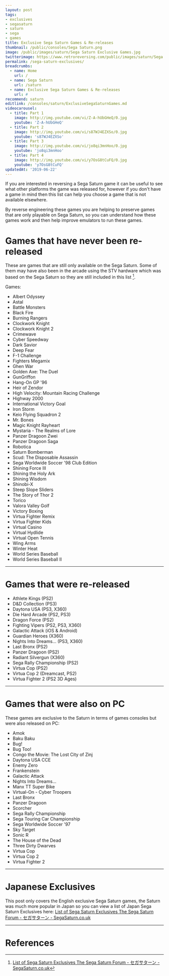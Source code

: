 ```yaml
---
layout: post
tags:
- exclusives
- segasaturn
- saturn
- sega
- games
title: Exclusive Sega Saturn Games & Re-releases
thumbnail: /public/consoles/Sega Saturn.png
image: /public/images/saturn/Sega Saturn Exclusive Games.jpg
twitterimage: https://www.retroreversing.com/public/images/saturn/Sega Saturn Exclusive Games.jpg
permalink: /sega-saturn-exclusives/
breadcrumbs:
  - name: Home
    url: /
  - name: Sega Saturn
    url: /saturn
  - name: Exclusive Sega Saturn Games & Re-releases
    url: #
recommend: saturn
editlink: /consoles/saturn/ExclusiveSegaSaturnGames.md
videocarousel:
  - title: Part 1
    image: http://img.youtube.com/vi/Z-A-hUbGHeQ/0.jpg
    youtube: 'Z-A-hUbGHeQ'
  - title: Part 2
    image: http://img.youtube.com/vi/s87WJ4EZXSo/0.jpg
    youtube: 's87WJ4EZXSo'
  - title: Part 3
    image: http://img.youtube.com/vi/jo8qi3mnHoo/0.jpg
    youtube: 'jo8qi3mnHoo'
  - title: Part 4
    image: http://img.youtube.com/vi/y7OsG8tCuFQ/0.jpg
    youtube: 'y7OsG8tCuFQ'
updatedAt: '2019-06-22'
---
```



If you are interested in reversing a Sega Saturn game it can be useful to see what other platforms the game was released for, however if you don't have a game in mind then this list can help you choose a game that is not available elsewhere.

By reverse engineering these games you are helping to preserve games that are only playable on Sega Saturn, so you can understand how these games work and then help improve emulators to run these games.


# Games that have never been re-released
These are games that are still only available on the Sega Saturn. Some of them may have also been in the arcade using the STV hardware which was based on the Sega Saturn so they are still included in this list [^1].

Games:
* Albert Odyssey
* Astal
* Battle Monsters
* Black Fire
* Burning Rangers
* Clockwork Knight
* Clockwork Knight 2
* Crimewave
* Cyber Speedway
* Dark Savior
* Deep Fear
* F-1 Challenge
* Fighters Megamix
* Ghen War
* Golden Axe: The Duel
* GunGriffon
* Hang-On GP '96
* Heir of Zendor
* High Velocity: Mountain Racing Challenge
* Highway 2000
* International Victory Goal
* Iron Storm
* Keio Flying Squadron 2
* Mr. Bones
* Magic Knight Rayheart
* Mystaria - The Realms of Lore
* Panzer Dragoon Zwei
* Panzer Dragoon Saga
* Robotica
* Saturn Bomberman
* Scud: The Disposable Assassin
* Sega Worldwide Soccer '98 Club Edition
* Shining Force III
* Shining the Holy Ark
* Shining Wisdom
* Shinobi-X
* Steep Slope Sliders
* The Story of Thor 2
* Torico
* Valora Valley Golf
* Victory Boxing
* Virtua Fighter Remix
* Virtua Fighter Kids
* Virtual Casino
* Virtual Hydlide
* Virtual Open Tennis
* Wing Arms
* Winter Heat
* World Series Baseball
* World Series Baseball II

---
# Games that were re-released
* Athlete Kings (PS2)
* D&D Collection (PS3)
* Daytona USA (PS3, X360)
* Die Hard Arcade (PS2, PS3)
* Dragon Force (PS2)
* Fighting Vipers (PS2, PS3, X360)
* Galactic Attack (iOS & Android)
* Guardian Heroes (X360)
* Nights Into Dreams... (PS3, X360)
* Last Bronx (PS2)
* Panzer Dragoon (PS2)
* Radiant Silvergun (X360)
* Sega Rally Championship (PS2)
* Virtua Cop (PS2)
* Virtua Cop 2 (Dreamcast, PS2)
* Virtua Fighter 2 (PS2 3D Ages)

---
# Games that were also on PC
These games are exclusive to the Saturn in terms of games consoles but were also released on PC:
* Amok
* Baku Baku
* Bug!
* Bug Too!
* Congo the Movie: The Lost City of Zinj
* Daytona USA CCE
* Enemy Zero
* Frankenstein
* Galactic Attack
* Nights Into Dreams... 
* Manx TT Super Bike
* Virtual-On - Cyber Troopers
* Last Bronx
* Panzer Dragoon
* Scorcher
* Sega Rally Championship
* Sega Touring Car Championship
* Sega Worldwide Soccer '97
* Sky Target
* Sonic R
* The House of the Dead 
* Three Dirty Dwarves
* Virtua Cop
* Virtua Cop 2
* Virtua Fighter 2

---
# Japanese Exclusives
This post only covers the English exclusive Sega Saturn games, the Saturn was much more popular in Japan so you can view a list of Japan Sega Saturn Exclusives here: [List of Sega Saturn Exclusives The Sega Saturn Forum - セガサターン - SegaSaturn.co.uk](http://segasaturngroup.proboards.com/thread/6820/list-sega-saturn-exclusives)

---
# References
[^1]: [List of Sega Saturn Exclusives The Sega Saturn Forum - セガサターン - SegaSaturn.co.uk](http://segasaturngroup.proboards.com/thread/6820/list-sega-saturn-exclusives)
[^2]: [(432) Sega Saturn 32-bit Era Console Exclusives - Part 1 - YouTube](https://www.youtube.com/watch?v=Z-A-hUbGHeQ)
[^3]: [(432) Sega Saturn 32-bit Era Console Exclusives - Part 2 - YouTube](https://www.youtube.com/watch?v=s87WJ4EZXSo)
[^4]: [(432) Sega Saturn 32-bit Era Console Exclusives - Part 3 - YouTube](https://www.youtube.com/watch?v=jo8qi3mnHoo)
[^5]: [(278) Sega Saturn 32-bit Era Console Exclusives - Part 4 - YouTube](https://www.youtube.com/watch?v=y7OsG8tCuFQ)
